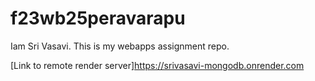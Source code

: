 # f23wb25peravarapu
Iam Sri Vasavi.
This is my webapps assignment repo.

[Link to remote render server]<https://srivasavi-mongodb.onrender.com>